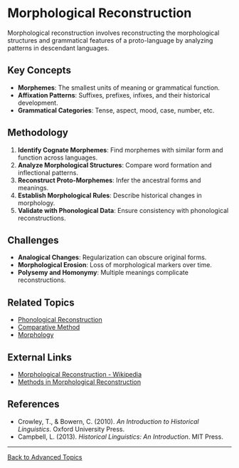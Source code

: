 # Morphological Reconstruction

Morphological reconstruction involves reconstructing the morphological structures and grammatical features of a proto-language by analyzing patterns in descendant languages.

## Key Concepts

- **Morphemes**: The smallest units of meaning or grammatical function.
- **Affixation Patterns**: Suffixes, prefixes, infixes, and their historical development.
- **Grammatical Categories**: Tense, aspect, mood, case, number, etc.

## Methodology

1. **Identify Cognate Morphemes**: Find morphemes with similar form and function across languages.
2. **Analyze Morphological Structures**: Compare word formation and inflectional patterns.
3. **Reconstruct Proto-Morphemes**: Infer the ancestral forms and meanings.
4. **Establish Morphological Rules**: Describe historical changes in morphology.
5. **Validate with Phonological Data**: Ensure consistency with phonological reconstructions.

## Challenges

- **Analogical Changes**: Regularization can obscure original forms.
- **Morphological Erosion**: Loss of morphological markers over time.
- **Polysemy and Homonymy**: Multiple meanings complicate reconstructions.

## Related Topics

- [Phonological Reconstruction](Phonological-Reconstruction.md)
- [Comparative Method](../Comparative-Method.md)
- [Morphology](../../Language/Inner-Structure/Morphology/README.md)

## External Links

- [Morphological Reconstruction - Wikipedia](https://en.wikipedia.org/wiki/Morphological_reconstruction)
- [Methods in Morphological Reconstruction](https://glottopedia.org/wiki/Morphological_reconstruction)

## References

- Crowley, T., & Bowern, C. (2010). *An Introduction to Historical Linguistics*. Oxford University Press.
- Campbell, L. (2013). *Historical Linguistics: An Introduction*. MIT Press.

---

[Back to Advanced Topics](README.md)
